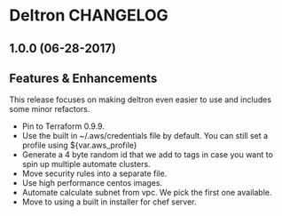 # Deltron CHANGELOG

## 1.0.0 (06-28-2017)

## Features & Enhancements

This release focuses on making deltron even easier to use and includes some minor refactors.

- Pin to Terraform 0.9.9.
- Use the built in ~/.aws/credentials file by default. You can still set a profile using ${var.aws_profile}
- Generate a 4 byte random id that we add to tags in case you want to spin up multiple automate clusters.
- Move security rules into a separate file.
- Use high performance centos images.
- Automate calculate subnet from vpc. We pick the first one available.
- Move to using a built in installer for chef server.